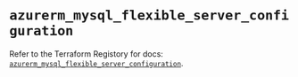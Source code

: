 # `azurerm_mysql_flexible_server_configuration`

Refer to the Terraform Registory for docs: [`azurerm_mysql_flexible_server_configuration`](https://registry.terraform.io/providers/hashicorp/azurerm/3.62.1/docs/resources/mysql_flexible_server_configuration).
